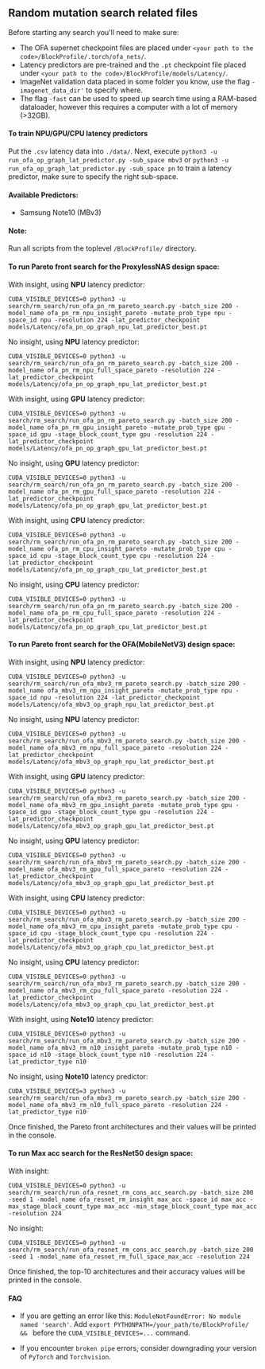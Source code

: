 ## Random mutation search related files

Before starting any search you'll need to make sure:

* The OFA supernet checkpoint files are placed under `<your path to the code>/BlockProfile/.torch/ofa_nets/`.
* Latency predictors are pre-trained and the `.pt` checkpoint file placed under `<your path to the code>/BlockProfile/models/Latency/`.
* ImageNet validation data placed in some folder you know, use the flag `-imagenet_data_dir'` to specify where.
* The flag `-fast` can be used to speed up search time using a RAM-based dataloader, however this requires a computer with a lot of memory (>32GB).

#### To train NPU/GPU/CPU latency predictors

Put the `.csv` latency data into `./data/`.
Next, execute `python3 -u run_ofa_op_graph_lat_predictor.py -sub_space mbv3` or `python3 -u run_ofa_op_graph_lat_predictor.py -sub_space pn` to train a latency predictor, make sure to specify the right sub-space.

#### Available Predictors:
* Samsung Note10 (MBv3)

#### Note: 
Run all scripts from the toplevel `/BlockProfile/` directory.

#### To run Pareto front search for the ProxylessNAS design space:

With insight, using **NPU** latency predictor:

    CUDA_VISIBLE_DEVICES=0 python3 -u search/rm_search/run_ofa_pn_rm_pareto_search.py -batch_size 200 -model_name ofa_pn_rm_npu_insight_pareto -mutate_prob_type npu -space_id npu -resolution 224 -lat_predictor_checkpoint models/Latency/ofa_pn_op_graph_npu_lat_predictor_best.pt

No insight, using **NPU** latency predictor:

    CUDA_VISIBLE_DEVICES=0 python3 -u search/rm_search/run_ofa_pn_rm_pareto_search.py -batch_size 200 -model_name ofa_pn_rm_npu_full_space_pareto -resolution 224 -lat_predictor_checkpoint models/Latency/ofa_pn_op_graph_npu_lat_predictor_best.pt

With insight, using **GPU** latency predictor:

    CUDA_VISIBLE_DEVICES=0 python3 -u search/rm_search/run_ofa_pn_rm_pareto_search.py -batch_size 200 -model_name ofa_pn_rm_gpu_insight_pareto -mutate_prob_type gpu -space_id gpu -stage_block_count_type gpu -resolution 224 -lat_predictor_checkpoint models/Latency/ofa_pn_op_graph_gpu_lat_predictor_best.pt

No insight, using **GPU** latency predictor:

    CUDA_VISIBLE_DEVICES=0 python3 -u search/rm_search/run_ofa_pn_rm_pareto_search.py -batch_size 200 -model_name ofa_pn_rm_gpu_full_space_pareto -resolution 224 -lat_predictor_checkpoint models/Latency/ofa_pn_op_graph_gpu_lat_predictor_best.pt

With insight, using **CPU** latency predictor:

    CUDA_VISIBLE_DEVICES=0 python3 -u search/rm_search/run_ofa_pn_rm_pareto_search.py -batch_size 200 -model_name ofa_pn_rm_cpu_insight_pareto -mutate_prob_type cpu -space_id cpu -stage_block_count_type cpu -resolution 224 -lat_predictor_checkpoint models/Latency/ofa_pn_op_graph_cpu_lat_predictor_best.pt

No insight, using **CPU** latency predictor:

    CUDA_VISIBLE_DEVICES=0 python3 -u search/rm_search/run_ofa_pn_rm_pareto_search.py -batch_size 200 -model_name ofa_pn_rm_cpu_full_space_pareto -resolution 224 -lat_predictor_checkpoint models/Latency/ofa_pn_op_graph_cpu_lat_predictor_best.pt

#### To run Pareto front search for the OFA(MobileNetV3) design space:

With insight, using **NPU** latency predictor:

    CUDA_VISIBLE_DEVICES=0 python3 -u search/rm_search/run_ofa_mbv3_rm_pareto_search.py -batch_size 200 -model_name ofa_mbv3_rm_npu_insight_pareto -mutate_prob_type npu -space_id npu -resolution 224 -lat_predictor_checkpoint models/Latency/ofa_mbv3_op_graph_npu_lat_predictor_best.pt

No insight, using **NPU** latency predictor:

    CUDA_VISIBLE_DEVICES=0 python3 -u search/rm_search/run_ofa_mbv3_rm_pareto_search.py -batch_size 200 -model_name ofa_mbv3_rm_npu_full_space_pareto -resolution 224 -lat_predictor_checkpoint models/Latency/ofa_mbv3_op_graph_npu_lat_predictor_best.pt

With insight, using **GPU** latency predictor:

    CUDA_VISIBLE_DEVICES=0 python3 -u search/rm_search/run_ofa_mbv3_rm_pareto_search.py -batch_size 200 -model_name ofa_mbv3_rm_gpu_insight_pareto -mutate_prob_type gpu -space_id gpu -stage_block_count_type gpu -resolution 224 -lat_predictor_checkpoint models/Latency/ofa_mbv3_op_graph_gpu_lat_predictor_best.pt

No insight, using **GPU** latency predictor:

    CUDA_VISIBLE_DEVICES=0 python3 -u search/rm_search/run_ofa_mbv3_rm_pareto_search.py -batch_size 200 -model_name ofa_mbv3_rm_gpu_full_space_pareto -resolution 224 -lat_predictor_checkpoint models/Latency/ofa_mbv3_op_graph_gpu_lat_predictor_best.pt

With insight, using **CPU** latency predictor:

    CUDA_VISIBLE_DEVICES=0 python3 -u search/rm_search/run_ofa_mbv3_rm_pareto_search.py -batch_size 200 -model_name ofa_mbv3_rm_cpu_insight_pareto -mutate_prob_type cpu -space_id cpu -stage_block_count_type cpu -resolution 224 -lat_predictor_checkpoint models/Latency/ofa_mbv3_op_graph_cpu_lat_predictor_best.pt

No insight, using **CPU** latency predictor:

    CUDA_VISIBLE_DEVICES=0 python3 -u search/rm_search/run_ofa_mbv3_rm_pareto_search.py -batch_size 200 -model_name ofa_mbv3_rm_cpu_full_space_pareto -resolution 224 -lat_predictor_checkpoint models/Latency/ofa_mbv3_op_graph_cpu_lat_predictor_best.pt

With insight, using **Note10** latency predictor:

    CUDA_VISIBLE_DEVICES=0 python3 -u search/rm_search/run_ofa_mbv3_rm_pareto_search.py -batch_size 200 -model_name ofa_mbv3_rm_n10_insight_pareto -mutate_prob_type n10 -space_id n10 -stage_block_count_type n10 -resolution 224 -lat_predictor_type n10

No insight, using **Note10** latency predictor:

    CUDA_VISIBLE_DEVICES=3 python3 -u search/rm_search/run_ofa_mbv3_rm_pareto_search.py -batch_size 200 -model_name ofa_mbv3_rm_n10_full_space_pareto -resolution 224 -lat_predictor_type n10

Once finished, the Pareto front architectures and their values will be printed in the console.

#### To run Max acc search for the ResNet50 design space:

With insight:

    CUDA_VISIBLE_DEVICES=0 python3 -u search/rm_search/run_ofa_resnet_rm_cons_acc_search.py -batch_size 200 -seed 1 -model_name ofa_resnet_rm_insight_max_acc -space_id max_acc -max_stage_block_count_type max_acc -min_stage_block_count_type max_acc -resolution 224

No insight:

    CUDA_VISIBLE_DEVICES=0 python3 -u search/rm_search/run_ofa_resnet_rm_cons_acc_search.py -batch_size 200 -seed 1 -model_name ofa_resnet_rm_full_space_max_acc -resolution 224
    
Once finished, the top-10 architectures and their accuracy values will be printed in the console.

#### FAQ
* If you are getting an error like this: `ModuleNotFoundError: No module named 'search'`. 
Add `export PYTHONPATH=/your_path/to/BlockProfile/ && ` before the `CUDA_VISIBLE_DEVICES=...` command.
  
* If you encounter `broken pipe` errors, consider downgrading your version of `PyTorch` and `Torchvision`.